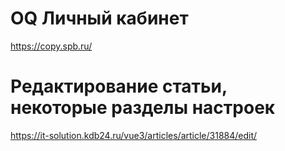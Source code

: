 # OQ Личный кабинет 

https://copy.spb.ru/


# Редактирование статьи, некоторые разделы настроек 

https://it-solution.kdb24.ru/vue3/articles/article/31884/edit/
